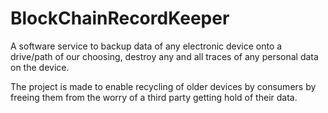 # BlockChainRecordKeeper

A software service to backup data of any electronic device onto a drive/path of our choosing, destroy any and all traces of any personal data on the device.

The project is made to enable recycling of older devices by consumers by freeing them from the worry of a third party getting hold of their data.